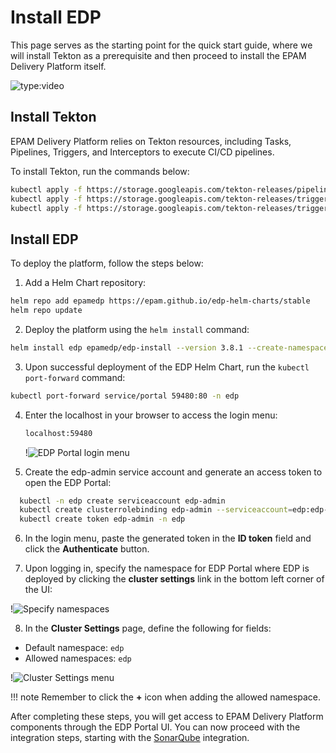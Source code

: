 # Install EDP

This page serves as the starting point for the quick start guide, where we will install Tekton as a prerequisite and then proceed to install the EPAM Delivery Platform itself.

![type:video](https://www.youtube.com/embed/ILlY4niCWeU)

## Install Tekton

EPAM Delivery Platform relies on Tekton resources, including Tasks, Pipelines, Triggers, and Interceptors to execute CI/CD pipelines.

To install Tekton, run the commands below:

  ```bash
  kubectl apply -f https://storage.googleapis.com/tekton-releases/pipeline/previous/v0.53.4/release.yaml
  kubectl apply -f https://storage.googleapis.com/tekton-releases/triggers/previous/v0.25.3/release.yaml
  kubectl apply -f https://storage.googleapis.com/tekton-releases/triggers/previous/v0.25.3/interceptors.yaml
  ```

## Install EDP

To deploy the platform, follow the steps below:

1. Add a Helm Chart repository:

  ```bash
  helm repo add epamedp https://epam.github.io/edp-helm-charts/stable
  helm repo update
  ```

2. Deploy the platform using the `helm install` command:

  ```bash
  helm install edp epamedp/edp-install --version 3.8.1 --create-namespace --atomic -n edp --set global.dnsWildCard=example.com
  ```

3. Upon successful deployment of the EDP Helm Chart, run the `kubectl port-forward` command:

  ```bash
  kubectl port-forward service/portal 59480:80 -n edp
  ```

4. Enter the localhost in your browser to access the login menu:

    ```bash
    localhost:59480
    ```

    !![EDP Portal login menu](../assets/quick-start/edp_portal_login_menu.png "EDP Portal login menu")

5. Create the edp-admin service account and generate an access token to open the EDP Portal:

  ```bash
    kubectl -n edp create serviceaccount edp-admin
    kubectl create clusterrolebinding edp-admin --serviceaccount=edp:edp-admin --clusterrole=cluster-admin
    kubectl create token edp-admin -n edp
  ```

6. In the login menu, paste the generated token in the **ID token** field and click the **Authenticate** button.

7. Upon logging in, specify the namespace for EDP Portal where EDP is deployed by clicking the **cluster settings** link in the bottom left corner of the UI:

  !![Specify namespaces](../assets/quick-start/edp_portal_ui.png "Specify namespaces")

8. In the **Cluster Settings** page, define the following for fields:

  * Default namespace: `edp`<br>
  * Allowed namespaces: `edp`

  !![Cluster Settings menu](../assets/quick-start/cluster_settings.png "Cluster Settings menu")

!!! note
    Remember to click the **+** icon when adding the allowed namespace.

After completing these steps, you will get access to EPAM Delivery Platform components through the EDP Portal UI. You can now proceed with the integration steps, starting with the [SonarQube](integrate-sonarcloud.md) integration.
